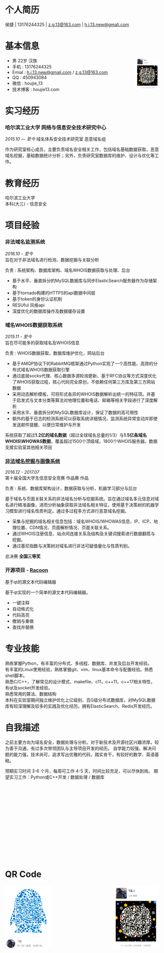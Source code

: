 个人简历
===================
侯捷 | 13176244325 | z.g.13@163.com | h.j.13.new@gmali.com

# 基本信息
<img src="wechat.png" width = "15%" align=right>

- 男 22岁 汉族        
- 手机 : 13176244325        
- Emial : h.j.13.new@gmali.com  / z.g.13@163.com      
- QQ : 450943084 
- 微信 : houjie_13
- 技术博客 : houjie13.com

# 实习经历
### 哈尔滨工业大学 网络与信息安全技术研究中心       
 *2015.10 — 至今*
域名体系安全技术研究室 恶意域名组   

作为研究室核心成员，主要负责域名安全相关工作，包括域名基础数据获取，恶意域名挖掘，基础数据统计分析；另外，负责研究室数据库的维护、设计与优化等工作。

# 教育经历
哈尔滨工业大学     
本科(大三) - 信息安全              

# 项目经验

### 非法域名监测系统

*2016.10 - 至今*      
旨在对于非法域名进行检测、数据挖掘与关联分析      

负责 : 系统架构、数据库架构、域名WHOIS数据获取与处理、后台     

- 基于水平、垂直拆分的MySQL数据库与同步ElasticSearch服务器作为存储架构
- 基于tornado构建的HTTPS的api数据中间层
- 基于token的身份认证机制
- RESUful 风格api
- 深度优化的数据库操作及数据缓存设置

### 域名WHOIS数据获取系统

*2015.11 - 至今*              
旨在尽可能多的获取域名及WHOIS信息     

负责 : WHOIS数据获取，数据库维护优化，网站后台       

- 基于AMQP协议下的RabbitMQ框架通过Python实现了一个高性能、高效的分布式域名WHOIS数据获取引擎
- 通过底层socks代理、核心数据多源轮询更新、基于RFC协议等方式深度优化了WHOIS获取过程，核心代码完全原创，不依赖任何第三方库及第三方网站数据
- 采用动态解析模板，可将形式各异的WHOIS数据解析出统一的特征项。并基于启发式与文本分类等算法对地理位置和电话、邮箱等相关字段进行了深度解析
- 采用水平、垂直拆分的MySQL数据库设计，保证了数据的高可用性
- 额外的基于日志的检测系统可以获取系统详细情况、监测系统异常变动并即使发送邮件提醒、以便日常维护与开发

系统获取了超过**1.2亿的域名数据**（超过全球域名总量的1/3）与**1.5亿条域名WHOIS\WHOWAS数据**，覆盖超过1500个顶级域，1800个WHOIS服务器。数据支撑实验室其他相关项目

### [非法域名挖掘与画像系统](https://github.com/h-j-13/Malicious_Domain_Whois)

*2016.12 - 2017.07*     
第十届全国大学生信息安全竞赛 作品赛 作品       

负责 : 系统、数据库架构设计，数据获取与分析，机器学习部分与后台


基于域名与页面关联关系的非法域名分析与挖掘系统。旨在通过域名多元信息对域名进行精准画像，进而分析抽象获取非法域名相关特征，使用基于决策树的机器学习模型进行域名性质判定。通过多过程多方式进行恶意域名挖掘。

- 采集与挖掘的域名相关信息包括：域名WHOIS/WHOWAS信息，IP、ICP、地理位置、CDN情况、页面解析情况、页面关联关系。
- 通过WHOIS注册信息、站点间连接关系及结构及关键词搜索进行数据翻茬与挖掘。
- 通过基尼指数与决策树对域名进行非法可疑值量化与性质判别。

总决赛 **全国三等奖**

### 开源项目 - [Racoon](https://github.com/h-j-13/Racoon)

基于qt的源文本代码编辑器     

基于qt实现的一个简单的源文本代码编辑器。

* 一键注释
* 自动格式化
* 代码高亮
* 撤销与重做
* 查找并替换

# 专业技能

熟练掌握Python，有丰富的分布式、多线程、数据库、并发及后台开发经验。       
有丰富的Linux使用经验，熟练掌握git、vim、linux基本命令与配置经验。熟悉shell脚本。     
熟悉C/C++，了解常见的设计模式、makefile、c11，c++11，c++17相关特性，有qt及socket开发经验。      
熟悉常用的算法、数据结构        
本科在实验室期间独立维护优化上亿级别、百G级分布式数据库，对MySQL数据库有较深理解及较多的实践及优化经历。拥有ElasticSearch、Redis开发经历。       

# 自我描述

之前主要方向为域名安全，数据处理与分析。对于新技术及开源社区兴趣浓厚。较为善于沟通，有过多次带领团队与主导项目开发的经历。
自学能力较强，解决问题的能力强，技术尚可，追求写出优雅的代码，踏实肯干，有较好的数学、英语基础。

预期实习时间 3-6 个月，每周可工作 4-5 天，时间比较充足，可以尽快到岗。
期望实习工作：Python或C++开发 / 数据处理 / 数据库

<br></br>
<br></br>
<br></br>
<br></br>
<br></br>
<br></br>
<br></br>


# QR Code
<img src="tim.png" width = "30%">
<img src="wechat.png" width = "30%" align=right>
